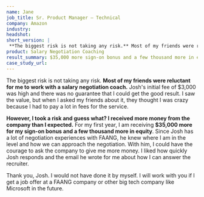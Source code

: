 ```yaml
---
name: Jane
job_title: Sr. Product Manager – Technical
company: Amazon
industry: 
headshot: 
short_version: |
 **The biggest risk is not taking any risk.** Most of my friends were reluctant for me to work with a salary negotiation coach. They thought I was crazy because I had to pay a lot in fees for the service. However, I took a risk and guess what? I received more money from the company than I expected. For my first year, I am receiving $35,000 more for my sign-on bonus and a few thousand more in equity.
product: Salary Negotiation Coaching
result_summary: $35,000 more sign-on bonus and a few thousand more in equity.
case_study_url: 
---
```


The biggest risk is not taking any risk. **Most of my friends were reluctant for me to work with a salary negotiation coach.** Josh's initial fee of $3,000 was high and there was no guarantee that I could get the good result. I saw the value, but when I asked my friends about it, they thought I was crazy because I had to pay a lot in fees for the service.

**However, I took a risk and guess what? I received more money from the company than I expected.** For my first year, I am receiving **$35,000 more for my sign-on bonus and a few thousand more in equity**. Since Josh has a lot of negotiation experiences with FAANG, he knew where I am in the level and how we can approach the negotiation. With him, I could have the courage to ask the company to give me more money. I liked how quickly Josh responds and the email he wrote for me about how I can answer the recruiter.

Thank you, Josh. I would not have done it by myself. I will work with you if I get a job offer at a FAANG company or other big tech company like Microsoft in the future.